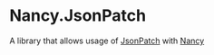 # Nancy.JsonPatch

A library that allows usage of [JsonPatch](http://jsonpatch.com/) with [Nancy](http://github.com/nancyfx/nancy)

